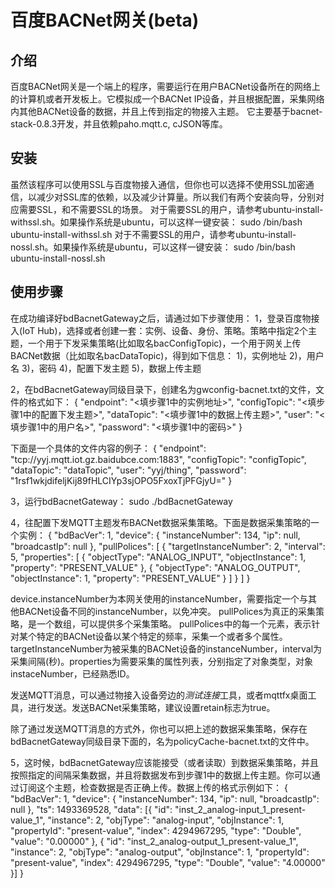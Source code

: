 百度BACNet网关(beta)
====================

介绍
---

百度BACNet网关是一个端上的程序，需要运行在用户BACNet设备所在的网络上的计算机或者开发板上。它模拟成一个BACNet IP设备，并且根据配置，采集网络内其他BACNet设备的数据，并且上传到指定的物接入主题。
它主要基于bacnet-stack-0.8.3开发，并且依赖paho.mqtt.c, cJSON等库。

安装
----

虽然该程序可以使用SSL与百度物接入通信，但你也可以选择不使用SSL加密通信，以减少对SSL库的依赖，以及减少计算量。所以我们有两个安装向导，分别对应需要SSL，和不需要SSL的场景。
对于需要SSL的用户，请参考ubuntu-install-withssl.sh。如果操作系统是ubuntu，可以这样一键安装： sudo /bin/bash ubuntu-install-withssl.sh
对于不需要SSL的用户，请参考ubuntu-install-nossl.sh。如果操作系统是ubuntu，可以这样一键安装： sudo /bin/bash ubuntu-install-nossl.sh

使用步骤
-------
在成功编译好bdBacnetGateway之后，请通过如下步骤使用：
1，登录百度物接入(IoT Hub)，选择或者创建一套：实例、设备、身份、策略。策略中指定2个主题，一个用于下发采集策略(比如取名bacConfigTopic)，一个用于网关上传BACNet数据（比如取名bacDataTopic)，得到如下信息：
	1)，实例地址
	2)，用户名
	3)，密码
	4)，配置下发主题
	5)，数据上传主题

2，在bdBacnetGateway同级目录下，创建名为gwconfig-bacnet.txt的文件，文件的格式如下：
{
    "endpoint": "<填步骤1中的实例地址>",
    "configTopic": "<填步骤1中的配置下发主题>",
    "dataTopic": "<填步骤1中的数据上传主题>",
    "user": "<填步骤1中的用户名>",
    "password": "<填步骤1中的密码>"
}

下面是一个具体的文件内容的例子：
{
    "endpoint": "tcp://yyj.mqtt.iot.gz.baidubce.com:1883",
    "configTopic": "configTopic",
    "dataTopic": "dataTopic",
    "user": "yyj/thing",
    "password": "1rsf1wkjdifeljKij89fHLCIYp3sjOPO5FxoxTjPFGjyU="
}

3，运行bdBacnetGateway： sudo ./bdBacnetGateway

4，往配置下发MQTT主题发布BACNet数据采集策略。下面是数据采集策略的一个实例：
{
    "bdBacVer": 1,
    "device": {
        "instanceNumber": 134,
        "ip": null,
        "broadcastIp": null
    },
    "pullPolices": [
        {
            "targetInstanceNumber": 2,
            "interval": 5,
            "properties": [
                {
                    "objectType": "ANALOG_INPUT",
                    "objectInstance": 1,
                    "property": "PRESENT_VALUE"
                },
                {
                    "objectType": "ANALOG_OUTPUT",
                    "objectInstance": 1,
                    "property": "PRESENT_VALUE"
                }
            ]
        }
    ]
}

device.instanceNumber为本网关使用的instanceNumber，需要指定一个与其他BACNet设备不同的instanceNumber，以免冲突。
pullPolices为真正的采集策略，是一个数组，可以提供多个采集策略。
pullPolices中的每一个元素，表示针对某个特定的BACNet设备以某个特定的频率，采集一个或者多个属性。targetInstanceNumber为被采集的BACNet设备的instanceNumber，interval为采集间隔(秒)。properties为需要采集的属性列表，分别指定了对象类型，对象instaceNumber，已经熟悉ID。

发送MQTT消息，可以通过物接入设备旁边的*测试连接*工具，或者mqttfx桌面工具，进行发送。发送BACNet采集策略，建议设置retain标志为true。

除了通过发送MQTT消息的方式外，你也可以把上述的数据采集策略，保存在bdBacnetGateway同级目录下面的，名为policyCache-bacnet.txt的文件中。

5，这时候，bdBacnetGateway应该能接受（或者读取）到数据采集策略，并且按照指定的间隔采集数据，并且将数据发布到步骤1中的数据上传主题。你可以通过订阅这个主题，检查数据是否正确上传。数据上传的格式示例如下：
{
	"bdBacVer":	1,
	"device":	{
		"instanceNumber":	134,
		"ip":	null,
		"broadcastIp":	null
	},
	"ts":	1493369528,
	"data":	[{
			"id":	"inst_2_analog-input_1_present-value_1",
			"instance":	2,
			"objType":	"analog-input",
			"objInstance":	1,
			"propertyId":	"present-value",
			"index":	4294967295,
			"type":	"Double",
			"value":	"0.00000"
		}, {
			"id":	"inst_2_analog-output_1_present-value_1",
			"instance":	2,
			"objType":	"analog-output",
			"objInstance":	1,
			"propertyId":	"present-value",
			"index":	4294967295,
			"type":	"Double",
			"value":	"4.00000"
		}]
}